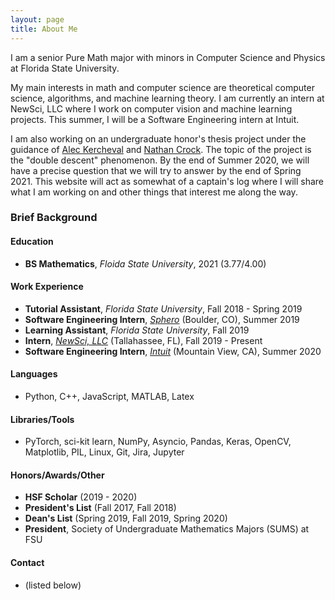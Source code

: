 ```yaml
---
layout: page
title: About Me
---
```


I am a senior Pure Math major with minors in Computer Science and Physics at Florida State University.

My main interests in math and computer science are theoretical computer science, algorithms, and machine learning theory. I am currently an intern at NewSci, LLC where I work on computer vision and machine learning projects. This summer, I will be a Software Engineering intern at Intuit.

I am also working on an undergraduate honor's thesis project under the guidance of [Alec Kercheval](https://www.math.fsu.edu/~kercheva/) and [Nathan Crock](https://www.sc.fsu.edu/people?uid=ndc08). The topic of the project is the "double descent" phenomenon. By the end of Summer 2020, we will have a precise question that we will try to answer by the end of Spring 2021. This website will act as somewhat of a captain's log where I will share what I am working on and other things that interest me along the way.

### Brief Background

#### Education
* **BS Mathematics**, *Floida State University*, 2021 (3.77/4.00)

#### Work Experience
* **Tutorial Assistant**, *Florida State University*, Fall 2018 - Spring 2019
* **Software Engineering Intern**, *[Sphero](https://sphero.com/)* (Boulder, CO), Summer 2019
* **Learning Assistant**, *Florida State University*, Fall 2019
* **Intern**, *[NewSci, LLC](newsci.ai)* (Tallahassee, FL), Fall 2019 - Present
* **Software Engineering Intern**, *[Intuit](https://www.intuit.com/)* (Mountain View, CA), Summer 2020

#### Languages
* Python, C++, JavaScript, MATLAB, Latex

#### Libraries/Tools
* PyTorch, sci-kit learn, NumPy, Asyncio, Pandas, Keras, OpenCV, Matplotlib, PIL, Linux, Git, Jira, Jupyter

#### Honors/Awards/Other
* **HSF Scholar** (2019 - 2020)
* **President's List** (Fall 2017, Fall 2018)
* **Dean's List** (Spring 2019, Fall 2019, Spring 2020)
* **President**, Society of Undergraduate Mathematics Majors (SUMS) at FSU

#### Contact
* (listed below)

